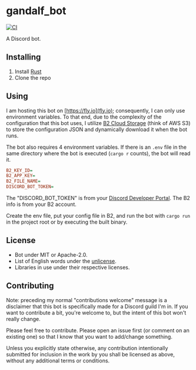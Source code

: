 # gandalf_bot

[![CI](https://github.com/Celeo/gandalf_bot/workflows/CI/badge.svg?branch=master)](https://github.com/Celeo/gandalf_bot/actions?query=workflow%3ACI)

A Discord bot.

## Installing

1. Install [Rust](https://www.rust-lang.org/)
1. Clone the repo

## Using

I am hosting this bot on [https://fly.io](fly.io); consequently, I can only use environment variables. To that end, due to the complexity of the configuration that this bot uses, I utilize [B2 Cloud Storage](https://www.backblaze.com/cloud-storage) (think of AWS S3) to store the configuration JSON and dynamically download it when the bot runs.

The bot also requires 4 environment variables. If there is an `.env` file in the same directory where the bot is executed (`cargo r` counts), the bot will read it.

```ini
B2_KEY_ID=
B2_APP_KEY=
B2_FILE_NAME=
DISCORD_BOT_TOKEN=
```

The "DISCORD_BOT_TOKEN" is from your [Discord Developer Portal](https://discord.com/developers/applications). The B2 info is from your B2 account.

Create the env file, put your config file in B2, and run the bot with `cargo run` in the project root or by executing the built binary.

## License

- Bot under MIT or Apache-2.0.
- List of English words under the [unlicense](https://github.com/dwyl/english-words).
- Libraries in use under their respective licenses.

## Contributing

Note: preceding my normal "contributions welcome" message is a disclaimer that this bot is specifically made for a Discord guild I'm in. If you want to contribute a bit, you're welcome to, but the intent of this bot won't really change.

Please feel free to contribute. Please open an issue first (or comment on an existing one) so that I know that you want to add/change something.

Unless you explicitly state otherwise, any contribution intentionally submitted for inclusion in the work by you shall be licensed as above, without any additional terms or conditions.
